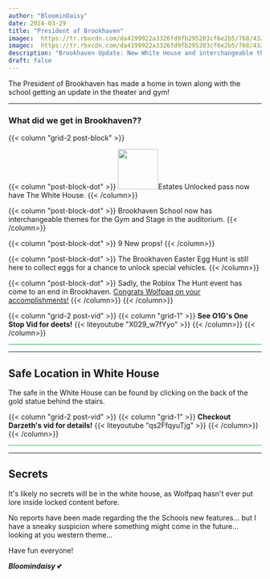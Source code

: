 ```yaml
---
author: "BloominDaisy"
date: 2024-03-29
title: "President of Brookhaven"
imagec:  https://tr.rbxcdn.com/da4199922a3326fd9fb295203cf6e2b5/768/432/Image/Png
imagec:  https://tr.rbxcdn.com/da4199922a3326fd9fb295203cf6e2b5/768/432/Image/Png
description: "Brookhaven Update: New White House and interchangeable themes in school gym and theater."
draft: false
---
```


The President of Brookhaven has made a home in town along with the school getting an update in the theater and gym!

---

### What did we get in Brookhaven??

{{< column "grid-2 post-block" >}}

{{< column "post-block-dot" >}}
<img src="https://tr.rbxcdn.com/426be6561d270c3efc78788be6551e8a/420/420/Image/Png" loading="lazy" style="width: 80px; height: 80px;">Estates Unlocked pass now have The White House. 
{{< /column>}}

{{< column "post-block-dot" >}}
Brookhaven School now has interchangeable themes for the Gym and Stage in the auditorium. 
{{< /column>}}

{{< column "post-block-dot" >}}
9 New props!
{{< /column>}}

{{< column "post-block-dot" >}}
The Brookhaven Easter Egg Hunt is still here to collect eggs for a chance to unlock special vehicles.
{{< /column>}}

{{< column "post-block-dot" >}}
Sadly, the Roblox The Hunt event has come to an end in Brookhaven. [Congrats Wolfpaq on your accomplishments!](/blog/03-15-24/)
{{< /column>}}
{{< /column>}}


{{< column "grid-2 post-vid" >}}
{{< column "grid-1" >}}
**See O1G's One Stop Vid for deets!** {{< liteyoutube "X029_w7fYyo" >}}
{{< /column>}}
{{< /column>}}


<hr style="background-color: #28b44c" size=8 class="post-block">

---

## Safe Location in White House

The safe in the White House can be found by clicking on the back of the gold statue behind the stairs.


{{< column "grid-2 post-vid" >}}
{{< column "grid-1" >}}
**Checkout Darzeth's vid for details!** {{< liteyoutube "qs2FfqyuTjg" >}}
{{< /column>}}
{{< /column>}}

<hr style="background-color: #28b44c" size=8 class="post-block">

---

## Secrets

It's likely no secrets will be in the white house, as Wolfpaq hasn't ever put lore inside locked content before. 

No reports have been made regarding the the Schools new features... but I have a sneaky suspicion where something might come in the future... looking at you western theme...

Have fun everyone!

_**Bloomindaisy**_ <span class="nowrap"><span class="emojify">💕</span>
